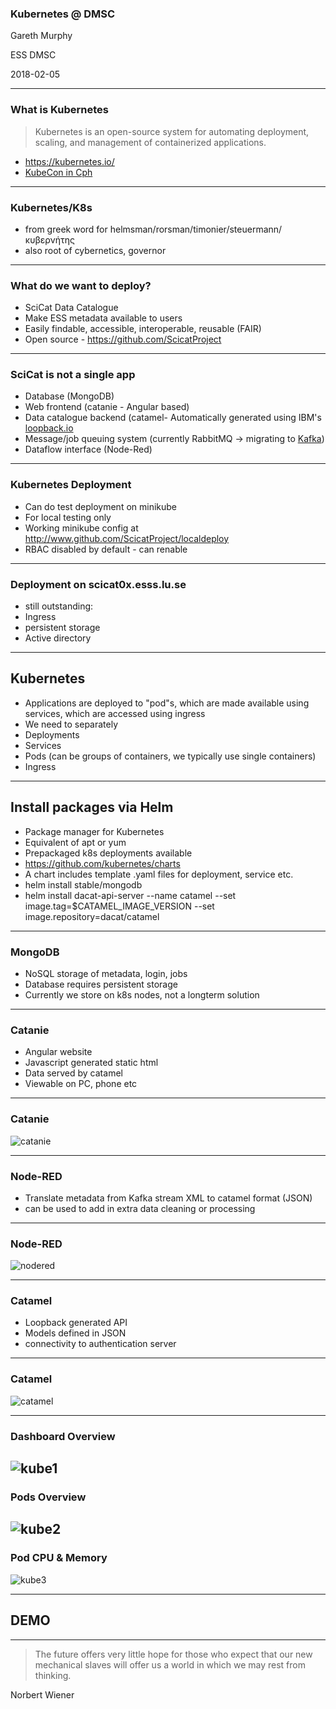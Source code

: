 ### Kubernetes @ DMSC


Gareth Murphy

ESS DMSC

2018-02-05

---

### What is Kubernetes

> Kubernetes is an open-source system for automating
> deployment, scaling, and management of containerized
> applications.

- https://kubernetes.io/
- [KubeCon in Cph](https://events.linuxfoundation.org/events/kubecon-cloudnativecon-europe-2018/)


---

### Kubernetes/K8s

- from greek word for helmsman/rorsman/timonier/steuermann/κυβερνήτης
- also root of cybernetics, governor



---

### What do we want to deploy?


- SciCat Data Catalogue
- Make ESS metadata available to users
- Easily findable, accessible, interoperable, reusable (FAIR)
- Open source - https://github.com/ScicatProject

---
### SciCat is not a single app

- Database (MongoDB)
- Web frontend (catanie - Angular based)
- Data catalogue backend (catamel- Automatically generated using IBM's [loopback.io](http://loopback.io)
- Message/job queuing system (currently RabbitMQ -> migrating to [Kafka](http://kafka.apache.org))
- Dataflow interface (Node-Red)


---

### Kubernetes Deployment

- Can do test deployment on minikube
- For local testing only
- Working minikube config at http://www.github.com/ScicatProject/localdeploy
- RBAC disabled by default - can renable

---

### Deployment on scicat0x.esss.lu.se

- still outstanding:
- Ingress
- persistent storage
- Active directory





---

## Kubernetes

- Applications are deployed to "pod"s, which are made available using services, which are accessed using ingress
- We need to separately
- Deployments
- Services
- Pods (can be groups of containers, we typically use single containers)
- Ingress


---

## Install packages via Helm

- Package manager for Kubernetes
- Equivalent of apt or yum
- Prepackaged k8s deployments available
- https://github.com/kubernetes/charts
- A chart includes template .yaml files for deployment, service etc.
- helm install stable/mongodb
- helm install dacat-api-server --name catamel  --set image.tag=$CATAMEL_IMAGE_VERSION --set image.repository=dacat/catamel
---

### MongoDB

- NoSQL storage of metadata, login, jobs
- Database requires persistent storage
- Currently we store on k8s nodes, not a longterm solution






---

### Catanie

- Angular website
- Javascript generated static html
- Data served by catamel
- Viewable on PC, phone etc

---

### Catanie
![catanie](assets/catanie2.png)


---

### Node-RED

- Translate metadata from Kafka stream XML to catamel format (JSON)
- can be used to add in extra data cleaning  or processing


---

### Node-RED

![nodered](assets/nodered.png)

---

### Catamel

- Loopback generated API
- Models defined in JSON
- connectivity to authentication server


---

### Catamel

![catamel](assets/catamel.png)

---

### Dashboard Overview

![kube1](assets/overview.png)
---

### Pods Overview

![kube2](assets/pods.png)
---

###  Pod CPU & Memory

![kube3](assets/kuberabbit.png)


---

## DEMO

---

> The future offers very little hope for those who
> expect that our new mechanical slaves will offer
> us a world in which we may rest from thinking.

Norbert Wiener




